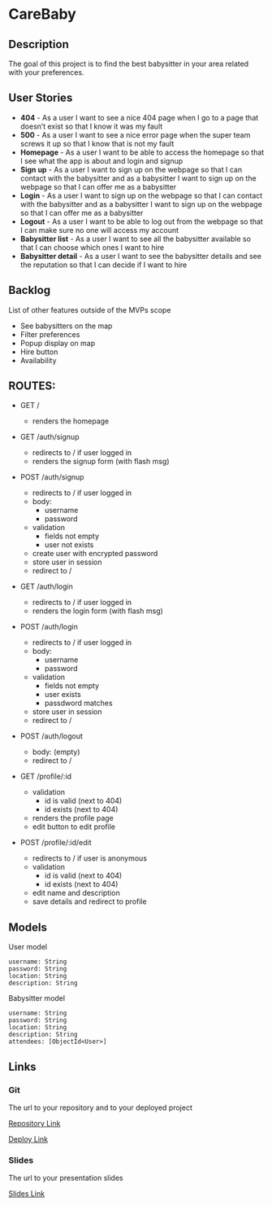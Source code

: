 # CareBaby

## Description

The goal of this project is to find the best babysitter in your area related with your preferences.

## User Stories

- **404** - As a user I want to see a nice 404 page when I go to a page that doesn’t exist so that I know it was my fault 
- **500** - As a user I want to see a nice error page when the super team screws it up so that I know that is not my fault
- **Homepage** - As a user I want to be able to access the homepage so that I see what the app is about and login and signup
- **Sign up** - As a user I want to sign up on the webpage so that I can contact with the babysitter and as a babysitter I want to sign up on the webpage so that I can offer me as a babysitter
- **Login** - As a user I want to sign up on the webpage so that I can contact with the babysitter and as a babysitter I want to sign up on the webpage so that I can offer me as a babysitter
- **Logout** - As a user I want to be able to log out from the webpage so that I can make sure no one will access my account
- **Babysitter list** - As a user I want to see all the babysitter available so that I can choose which ones I want to hire
- **Babysitter detail** - As a user I want to see the babysitter details and see the reputation so that I can decide if I want to hire

## Backlog

List of other features outside of the MVPs scope

- See babysitters on the map
- Filter preferences
- Popup display on map
- Hire button
- Availability


## ROUTES:

- GET / 
  - renders the homepage
- GET /auth/signup
  - redirects to / if user logged in
  - renders the signup form (with flash msg)
- POST /auth/signup
  - redirects to / if user logged in
  - body:
    - username
    - password
  - validation
    - fields not empty
    - user not exists
  - create user with encrypted password
  - store user in session
  - redirect to /
- GET /auth/login
  - redirects to / if user logged in
  - renders the login form (with flash msg)
- POST /auth/login
  - redirects to / if user logged in
  - body:
    - username
    - password
  - validation
    - fields not empty
    - user exists
    - passdword matches
  - store user in session
  - redirect to /
- POST /auth/logout
  - body: (empty)
  - redirect to /

- GET /profile/:id
  - validation
    - id is valid (next to 404)
    - id exists (next to 404)
  - renders the profile page
  - edit button to edit profile
- POST /profile/:id/edit
  - redirects to / if user is anonymous
  - validation
    - id is valid (next to 404)
    - id exists (next to 404)
  - edit name and description
  - save details and redirect to profile

## Models

User model

```
username: String
password: String
location: String
description: String
```

Babysitter model

```
username: String
password: String
location: String
description: String
attendees: [ObjectId<User>]
```

## Links

### Git

The url to your repository and to your deployed project

[Repository Link](https://github.com/joansvich/CareBaby)

[Deploy Link](http://heroku.com)

### Slides

The url to your presentation slides

[Slides Link](http://slides.com)